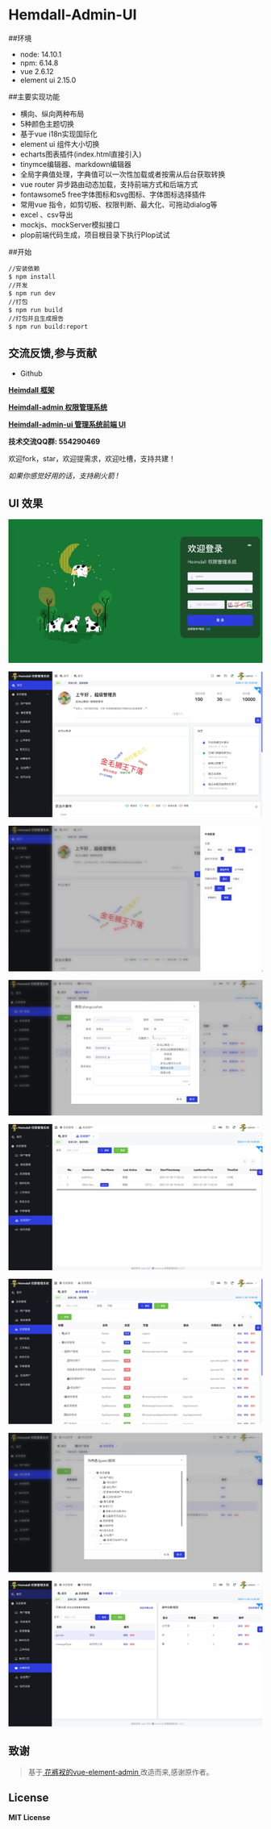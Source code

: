 # Hemdall-Admin-UI
##环境
*  node:            14.10.1
*  npm:             6.14.8
*  vue              2.6.12
*  element ui       2.15.0

##主要实现功能

* 横向、纵向两种布局
* 5种颜色主题切换
* 基于vue i18n实现国际化
* element ui 组件大小切换
* echarts图表插件(index.html直接引入)
* tinymce编辑器、markdown编辑器
* 全局字典值处理，字典值可以一次性加载或者按需从后台获取转换
* vue router 异步路由动态加载，支持前端方式和后端方式
* fontawsome5 free字体图标和svg图标、字体图标选择插件
* 常用vue 指令，如剪切板、权限判断、最大化、可拖动dialog等
* excel 、csv导出
* mockjs、mockServer模拟接口
* plop前端代码生成，项目根目录下执行Plop试试

##开始
```shell
//安装依赖
$ npm install
//开发
$ npm run dev
//打包
$ npm run build
//打包并且生成报告
$ npm run build:report
```

## 交流反馈,参与贡献
- Github

<a target="_blank" href="https://github.com/luterc/heimdall">**Heimdall 框架**</a>

<a target="_blank" href="https://github.com/luterc/heimdall-admin">**Heimdall-admin  权限管理系统** </a>

<a target="_blank" href="https://github.com/luterc/heimdall-admin-ui">**Heimdall-admin-ui  管理系统前端 UI** </a>

**技术交流QQ群:	554290469**

欢迎fork，star，欢迎提需求，欢迎吐槽，支持共建！

*如果你感觉好用的话，支持刷火箭 !*
## UI 效果

![](./.imgs/login.png)

![](./.imgs/home.png)

![](./.imgs/settings.png)

![](./.imgs/user.png)

![](./.imgs/onlineuser.png)

![](./.imgs/res.png)

![](./.imgs/auth.png)

![](./.imgs/dict.png)

## 致谢

> 基于[ 花裤衩的vue-element-admin ](https://panjiachen.github.io/vue-element-admin-site/zh)改造而来,感谢原作者。


## License
**MIT License**